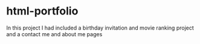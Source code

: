 # html-portfolio
In this project I had included  a birthday invitation and movie ranking project and a contact me and about me pages
